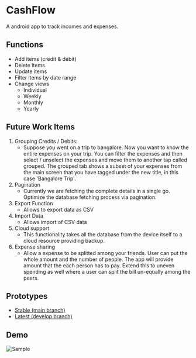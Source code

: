 # CashFlow
A android app to track incomes and expenses. 

## Functions
- Add items (credit & debit)
- Delete items
- Update items
- Filter items by date range
- Change views
  - Individual
  - Weekly
  - Monthly
  - Yearly

## Future Work Items
1. Grouping Credits / Debits: 
   - Suppose you went on a trip to bangalore. Now you want to know the entire expenses on your trip. You can filter the expenses and then select / unselect the expenses and move them to another tap called grouped. The grouped tab shows a subset of your expenses from the main screen that you have tagged under the new title, in this case 'Bangalore Trip'. 
2. Pagination
   - Currently we are fetching the complete details in a single go. Optimize the database fetching process via pagination.
3. Export Function
   - Allows to export data as CSV
4. Import Data
   - Allows import of CSV data
5. Cloud support
   - This functionality takes all the database from the device itself to a cloud resource providing backup.
6. Expense sharing
   - Allow a expense to be splitted among your friends. User can put the whole amount and the number of people. The app will provide amount that the each person has to pay.
   Extend this to uneven spending as well where a user can split the bill un-equally among the peers.

## Prototypes
- [Stable (main branch)](https://storage.googleapis.com/cashflow-fc29a.appspot.com/cashflow.apk)
- [Latest (develop branch)](https://storage.googleapis.com/cashflow-fc29a.appspot.com/cashflow-dev.apk)


## Demo
![Sample](cashflow.gif)